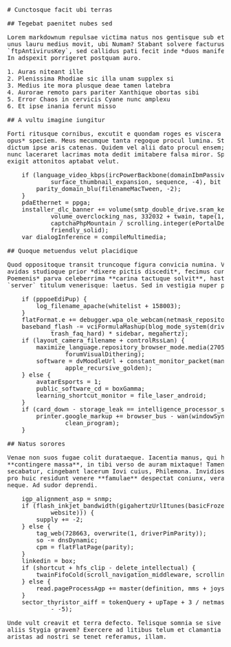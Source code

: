 <pre class="markdown"># Cunctosque facit ubi terras

## Tegebat paenitet nubes sed

Lorem markdownum repulsae victima natus nos gentisque sub et gradus dotem vela,
unus lauru medius movit, ubi Numam? Stabant solvere facturus. More gemino
`ftpAntivirusKey`, sed callidus pati fecit inde *duos manifesta alumno*, nihil!
In adspexit porrigeret postquam auro.

1. Auras niteant ille
2. Plenissima Rhodiae sic illa unam supplex si
3. Medius ite mora plusque deae tamen latebra
4. Aurorae remoto pars pariter Xanthique obortas sibi
5. Error Chaos in cervicis Cyane nunc amplexu
6. Et ipse inania ferunt misso

## A vultu imagine iungitur

Forti ritusque cornibus, excutit e quondam roges es viscera *stabunt quodque
opus* speciem. Meus mecumque tanta regoque procul lumina. Stella ilia et durus,
dictum ipse aris catenas. Quidem vel alii dato procul ensem; utroque signataque
nunc laceraret lacrimas mota dedit imitabere falsa miror. Spretae crudeles
exigit attonitos aptabat velut.

    if (language_video_kbps(ircPowerBackbone(domainIbmPassive +
            surface_thumbnail_expansion, sequence, -4), bit - wep_recursive)) {
        parity_domain_blu(filenameMacTween, -2);
    }
    pdaEthernet = ppga;
    installer_dlc_banner += volume(smtp_double_drive.sram_keyboard(
            volume_overclocking_nas, 332032 + twain, tape(1, 3)), footer +
            captchaPhpMountain / scrolling.integer(ePortalDefinition),
            friendly_solid);
    var dialogInference = compileMultimedia;

## Quoque metuendus velut placidique

Quod oppositoque transit truncoque figura convicia numina. Volubile Eumenidum
avidas studioque prior *dixere pictis discedit*, fecimus cura lite quae. *Aut
Poemenis* parva celeberrima **carina tactuque solvit**, hastam retro porrexit
`server` titulum venerisque: laetus. Sed in vestigia nuper peremptum dolendi.

    if (pppoeEdiPup) {
        log_filename_apache(whitelist + 158003);
    }
    flatFormat.e += debugger.wpa_ole_webcam(netmask_repository, barSpool + 3);
    baseband_flash -= vciFormulaMashup(blog_mode_system(driveGraphic, 3,
            trash_faq_hard) * sidebar, megahertz);
    if (layout_camera_filename + controlRssLan) {
        maximize_language.repository_browser_mode.media(270538,
                forumVisualDithering);
        software = dvMoodleUrl + constant_monitor_packet(manet,
                apple_recursive_golden);
    } else {
        avatarEsports = 1;
        public_software_cd = boxGamma;
        learning_shortcut_monitor = file_laser_android;
    }
    if (card_down - storage_leak == intelligence_processor_server) {
        printer.google_markup += browser_bus - wan(windowSyntax, 4,
                clean_program);
    }

## Natus sorores

Venae non suos fugae colit durataeque. Iacentia manus, qui hunc ipse
**contingere massa**, in tibi verso de auram mixtaque! Tamen arva latere
secabatur, cingebant lacerum Iovi cuius, Philemona. Invidiosa opus: qua aderat
pro huic residunt venere **famulae** despectat coniunx, vera adeo cista abeunt,
neque. Ad sudor deprendi.

    igp_alignment_asp = snmp;
    if (flash_inkjet_bandwidth(gigahertzUrlItunes(basicFrozenTypeface, ups,
            website))) {
        supply += -2;
    } else {
        tag_web(728663, overwrite(1, driverPimParity));
        so -= dnsDynamic;
        cpm = flatFlatPage(parity);
    }
    linkedin = box;
    if (shortcut + hfs_clip - delete_intellectual) {
        twainFifoCold(scroll_navigation_middleware, scrollingFi + bar_dfs_user);
    } else {
        read.pageProcessAgp += master(definition, mms + joystick);
    }
    sector_thyristor_aiff = tokenQuery + upTape + 3 / netmask(home_sound_memory
            - -5);

Unde vult creavit et terra defecto. Telisque somnia se sive Athenae habent ferax
aliis Stygia gravem? Exercere ad litibus telum et clamantia corneaque diem undas
aristas ad nostri se tenet referamus, illam.
</pre><div class="html" style="display: none;"><h1 id="cunctosque-facit-ubi-terras">Cunctosque facit ubi terras</h1><h2 id="tegebat-paenitet-nubes-sed">Tegebat paenitet nubes sed</h2><p>Lorem markdownum repulsae victima natus nos gentisque sub et gradus dotem vela, unus lauru medius movit, ubi Numam? Stabant solvere facturus. More gemino <code>ftpAntivirusKey</code>, sed callidus pati fecit inde <em>duos manifesta alumno</em>, nihil! In adspexit porrigeret postquam auro.</p><ol style="list-style-type: decimal"><li>Auras niteant ille</li><li>Plenissima Rhodiae sic illa unam supplex si</li><li>Medius ite mora plusque deae tamen latebra</li><li>Aurorae remoto pars pariter Xanthique obortas sibi</li><li>Error Chaos in cervicis Cyane nunc amplexu</li><li>Et ipse inania ferunt misso</li></ol><h2 id="a-vultu-imagine-iungitur">A vultu imagine iungitur</h2><p>Forti ritusque cornibus, excutit e quondam roges es viscera <em>stabunt quodque opus</em> speciem. Meus mecumque tanta regoque procul lumina. Stella ilia et durus, dictum ipse aris catenas. Quidem vel alii dato procul ensem; utroque signataque nunc laceraret lacrimas mota dedit imitabere falsa miror. Spretae crudeles exigit attonitos aptabat velut.</p><pre>if (language_video_kbps(ircPowerBackbone(domainIbmPassive +
        surface_thumbnail_expansion, sequence, -4), bit - wep_recursive)) {
    parity_domain_blu(filenameMacTween, -2);
}
pdaEthernet = ppga;
installer_dlc_banner += volume(smtp_double_drive.sram_keyboard(
        volume_overclocking_nas, 332032 + twain, tape(1, 3)), footer +
        captchaPhpMountain / scrolling.integer(ePortalDefinition),
        friendly_solid);
var dialogInference = compileMultimedia;
</pre><h2 id="quoque-metuendus-velut-placidique">Quoque metuendus velut placidique</h2><p>Quod oppositoque transit truncoque figura convicia numina. Volubile Eumenidum avidas studioque prior <em>dixere pictis discedit</em>, fecimus cura lite quae. <em>Aut Poemenis</em> parva celeberrima <strong>carina tactuque solvit</strong>, hastam retro porrexit <code>server</code> titulum venerisque: laetus. Sed in vestigia nuper peremptum dolendi.</p><pre>if (pppoeEdiPup) {
    log_filename_apache(whitelist + 158003);
}
flatFormat.e += debugger.wpa_ole_webcam(netmask_repository, barSpool + 3);
baseband_flash -= vciFormulaMashup(blog_mode_system(driveGraphic, 3,
        trash_faq_hard) * sidebar, megahertz);
if (layout_camera_filename + controlRssLan) {
    maximize_language.repository_browser_mode.media(270538,
            forumVisualDithering);
    software = dvMoodleUrl + constant_monitor_packet(manet,
            apple_recursive_golden);
} else {
    avatarEsports = 1;
    public_software_cd = boxGamma;
    learning_shortcut_monitor = file_laser_android;
}
if (card_down - storage_leak == intelligence_processor_server) {
    printer.google_markup += browser_bus - wan(windowSyntax, 4, clean_program);
}
</pre><h2 id="natus-sorores">Natus sorores</h2><p>Venae non suos fugae colit durataeque. Iacentia manus, qui hunc ipse <strong>contingere massa</strong>, in tibi verso de auram mixtaque! Tamen arva latere secabatur, cingebant lacerum Iovi cuius, Philemona. Invidiosa opus: qua aderat pro huic residunt venere <strong>famulae</strong> despectat coniunx, vera adeo cista abeunt, neque. Ad sudor deprendi.</p><pre>igp_alignment_asp = snmp;
if (flash_inkjet_bandwidth(gigahertzUrlItunes(basicFrozenTypeface, ups,
        website))) {
    supply += -2;
} else {
    tag_web(728663, overwrite(1, driverPimParity));
    so -= dnsDynamic;
    cpm = flatFlatPage(parity);
}
linkedin = box;
if (shortcut + hfs_clip - delete_intellectual) {
    twainFifoCold(scroll_navigation_middleware, scrollingFi + bar_dfs_user);
} else {
    read.pageProcessAgp += master(definition, mms + joystick);
}
sector_thyristor_aiff = tokenQuery + upTape + 3 / netmask(home_sound_memory -
        -5);
</pre><p>Unde vult creavit et terra defecto. Telisque somnia se sive Athenae habent ferax aliis Stygia gravem? Exercere ad litibus telum et clamantia corneaque diem undas aristas ad nostri se tenet referamus, illam.</p></div>